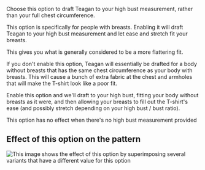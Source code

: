 Choose this option to draft Teagan to your high bust measurement,
rather than your full chest circumference.

This option is specifically for people with breasts. Enabling it
will draft Teagan to your high bust measurement and let ease and
stretch fit your breasts.

This gives you what is generally considered to be a more flattering
fit.

If you don't enable this option, Teagan will essentially be drafted
for a body without breasts that has the same chest circumference as
your body with breasts. This will cause a bunch of extra fabric
at the chest and armholes that will make the T-shirt look like
a poor fit.

Enable this option and we'll draft to your high bust, fitting your
body without breasts as it were, and then allowing your breasts to
fill out the T-shirt's ease (and possibly stretch depending on your
high bust / bust ratio).

<Note>
This option has no effect when there's no high bust measurement provided
</Note>

## Effect of this option on the pattern

![This image shows the effect of this option by superimposing several variants that have a different value for this option](teagan\_draftforhighbust\_sample.svg "Effect of this option on the pattern")
